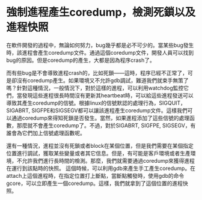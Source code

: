 # 強制進程產生coredump，檢測死鎖以及進程快照


在軟件開發的過程中，無論如何努力，bug幾乎都是必不可少的。當某些bug發生時，該進程會產生coredump文件。通過這個coredump文件，開發人員可以找到bug的原因。但是coredump的產生，大都是因為程序crash了。

而有些bug是不會導致進程crash的，比如死鎖——這時，程序已經不正常了，可是卻沒有coredump產生。如果環境又不允許gdb調試，難道我們就束手無策了嗎？針對這種情況，一般情況下，對於這樣的進程，可以利用watchdog監控它們，當發現這些進程很長時間沒有更新其heartbeat時，可以給這些進程發送可以導致其產生coredump的信號。根據linux的信號默認的處理行為，SIGQUIT，SIGABRT, SIGFPE和SIGSEGV都可以讓該進程產生coredump文件。這樣我們可以通過coredump來得知死鎖是否發生。當然，如果進程添加了這些信號的處理函數，那麼就不會產生coredump了。不過，對於SIGABRT, SIGFPE, SIGSEGV，有誰會為它們加上信號處理函數呢。

還有一種情況，進程並沒有死鎖或者block在某個位置，但是我們需要在某個指定位置進行調試，獲取某些變量或者其它信息。但是，有可能是客戶環境或者生產環境，不允許我們進行長時間的檢測。那麼，我們就需要通過coredump來獲得進程在運行到該點時的快照。
這個時候，可以利用gdb來產生手工產生coredump。在attach上這個進程時，在指定位置打上斷點，當斷點觸發時，使用gdb的命令gcore，可以立即產生一個coredump。這樣，我們就拿到了這個位置的進程快照。
